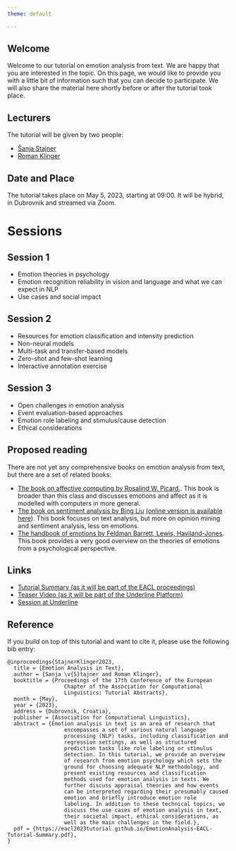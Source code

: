 ```yaml
---
theme: default

---
```


## Welcome

Welcome to our tutorial on emotion analysis from text. We are happy that you are interested in the topic. On this page, we would like to provide you with a little bit of information such that you can decide to participate. We will also share the material here shortly before or after the tutorial took place.

## Lecturers

The tutorial will be given by two people:

* [Šanja Stajner](https://stajnersanja.wixsite.com/sanja)
* [Roman Klinger](https://www.romanklinger.de/)

## Date and Place

The tutorial takes place on May 5, 2023, starting at 09:00. It will be hybrid, in Dubrovnik and streamed via Zoom.

# Sessions

## Session 1

* Emotion theories in psychology
* Emotion recognition reliability in vision and language and what we can expect in NLP
* Use cases and social impact

## Session 2

* Resources for emotion classification and intensity prediction
* Non-neural models
* Multi-task and transfer-based models
* Zero-shot and few-shot learning
* Interactive annotation exercise

## Session 3

* Open challenges in emotion analysis
* Event evaluation-based approaches
* Emotion role labeling and stimulus/cause detection
* Ethical considerations

## Proposed reading

There are not yet any comprehensive books on emotion analysis from text, but there are a set of related books:

* [The book on affective computing by Rosalind W. Picard.](https://mitpress.mit.edu/books/affective-computing). This book is broader than this class and discusses emotions and affect as it is modelled with computers in more general.
* [The book on sentiment analysis by Bing Liu](https://doi.org/10.1017/CBO9781139084789) [(online version is available here](https://www.cs.uic.edu/~liub/FBS/SentimentAnalysis-and-OpinionMining.pdf)). This book focuses on text analysis, but more on opinion mining and sentiment analysis, less on emotions.
* [The handbook of emotions by Feldman Barrett, Lewis, Haviland-Jones](https://www.guilford.com/books/Handbook-of-Emotions/Barrett-Lewis-Haviland-Jones/9781462536368/editors). This book provides a very good overview on the theories of emotions from a psychological perspective.

## Links

* [Tutorial Summary (as it will be part of the EACL proceedings)](EmotionAnalysis-EACL-Tutorial-Summary.pdf)
* [Teaser Video (as it will be part of the Underline Platform)](https://www.romanklinger.de/EmotionAnalysis-EACL-Tutorial-Teaser.mp4)
* [Session at Underline](https://underline.io/events/383/sessions/14843/lecture/72099-emotion-analysis-from-texts)

## Reference

If you build on top of this tutorial and want to cite it, please use the following bib entry:

```
@inproceedings{StajnerKlinger2023,
  title = {Emotion Analysis in Text},
  author = {Sanja \v{S}tajner and Roman Klinger},
  booktitle = {Proceedings of the 17th Conference of the European
                  Chapter of the Association for Computational
                  Linguistics: Tutorial Abstracts},
  month = {May},
  year = {2023},
  address = {Dubrovnik, Croatia},
  publisher = {Association for Computational Linguistics},
  abstract = {Emotion analysis in text is an area of research that
                  encompasses a set of various natural language
                  processing (NLP) tasks, including classification and
                  regression settings, as well as structured
                  prediction tasks like role labeling or stimulus
                  detection. In this tutorial, we provide an overview
                  of research from emotion psychology which sets the
                  ground for choosing adequate NLP methodology, and
                  present existing resources and classification
                  methods used for emotion analysis in texts. We
                  further discuss appraisal theories and how events
                  can be interpreted regarding their presumably caused
                  emotion and briefly introduce emotion role
                  labeling. In addition to these technical topics, we
                  discuss the use cases of emotion analysis in text,
                  their societal impact, ethical considerations, as
                  well as the main challenges in the field.},
  pdf = {https://eacl2023tutorial.github.io/EmotionAnalysis-EACL-Tutorial-Summary.pdf},
}
```
